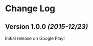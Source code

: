 Change Log
==========

Version 1.0.0 *(2015-12/23)*
----------------------------

Initial release on Google Play!

